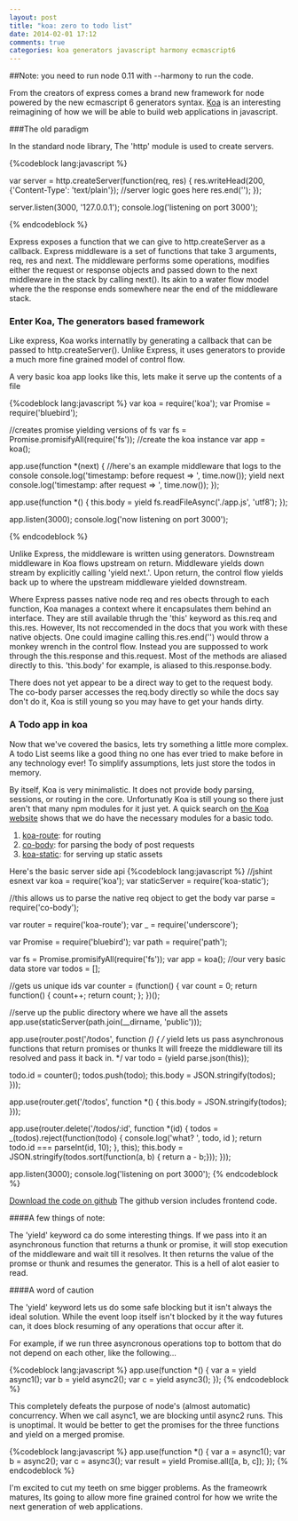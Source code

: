 ```yaml
---
layout: post
title: "koa: zero to todo list"
date: 2014-02-01 17:12
comments: true
categories: koa generators javascript harmony ecmascript6
---
```


##Note: you need to run node 0.11 with --harmony to run the code.

From the creators of express comes a brand new framework for node powered by
the new ecmascript 6 generators syntax. [Koa](http://koajs.com/) is an interesting
reimagining of how we will be able to build web applications in javascript.

###The old paradigm

In the standard node library, The 'http' module is used to create servers.

{%codeblock lang:javascript %}

var server = http.createServer(function(req, res) {
  res.writeHead(200, {'Content-Type': 'text/plain'});
  //server logic goes here
  res.end('');
});

server.listen(3000, '127.0.0.1');
console.log('listening on port 3000');

{% endcodeblock %}

Express exposes a function that we can give to 
http.createServer as a callback. Express middleware is a set of functions that 
take 3 arguments, req, res and next. The middleware performs some operations, modifies
either the request or response objects and passed down to the next middleware in the stack
by calling next(). Its akin to a water flow model where the the response ends somewhere 
near the end of the middleware stack.

### Enter Koa, The generators based framework

Like express, Koa works internatlly by generating a callback that can be passed to 
http.createServer().  Unlike Express, it uses generators to provide a much more fine grained
model of control flow.

A very basic koa app looks like this, lets make it serve up the contents of a file

{%codeblock lang:javascript %}
var koa          = require('koa');
var Promise      = require('bluebird');

//creates promise yielding versions of fs
var fs = Promise.promisifyAll(require('fs'));
//create the koa instance
var app = koa();

app.use(function *(next) {
  //here's an example middleware that logs to the console
  console.log('timestamp: before request => ', time.now());
  yield next
  console.log('timestamp: after request  => ', time.now());
});

app.use(function *() {
  this.body = yield fs.readFileAsync('./app.js', 'utf8');
});

app.listen(3000);
console.log('now listening on port 3000');

{% endcodeblock %}

Unlike Express, the middleware is written using generators.
Downstream middleware in Koa flows upstream on return. Middleware
yields down stream by explicitly calling 'yield next.'. Upon return, the control
flow yields back up to where the upstream middleware yielded downstream.

Where Express passes native node req and res obects through to each function, Koa
manages a context where it encapsulates them behind an interface. They are still available 
thrugh the 'this' keyword as this.req and this.res. However, Its not reccomended in
the docs that you work with these native objects. One could imagine calling this.res.end('')
would throw a monkey wrench in the control flow. Instead you are suppossed to work through
the this.response and this.request. Most of the methods are aliased directly to this. 'this.body'
for example, is aliased to this.response.body. 
  
There does not yet appear to be a direct way to get
to the request body. The co-body parser accesses the req.body directly so while the docs say 
don't do it, Koa is still young so you may have to get your hands dirty.

### A Todo app in koa

Now that we've covered the basics, lets try something a little more complex. A todo
List seems like a good thing no one has ever tried to make before in any technology ever!
To simplify assumptions, lets just store the todos in memory.

By itself, Koa is very minimalistic. It does not provide body parsing, sessions, or 
routing in the core. Unfortunatly Koa is still young so there just aren't that many 
npm modules for it just yet. A quick search on [the Koa website](https://github.com/koajs/koa/wiki)
shows that we do have the necessary modules for a basic todo.

  1. [koa-route](https://github.com/koajs/route): for routing
  2. [co-body](https://github.com/visionmedia/co-body): for parsing the body of post requests
  3. [koa-static](https://github.com/koajs/static): for serving up static assets

Here's the basic server side api
{%codeblock lang:javascript %}
//jshint esnext
var koa          = require('koa');
var staticServer = require('koa-static');

//this allows us to parse the native req object to get the body
var parse        = require('co-body');

var router       = require('koa-route');
var _            = require('underscore');

var Promise      = require('bluebird');
var path         = require('path');

var fs = Promise.promisifyAll(require('fs'));
var app = koa();
//our very basic data store
var todos = [];

//gets us unique ids
var counter = (function() {
  var count = 0;
  return function() {
    count++;
    return count;
  };
})();

//serve up the public directory where we have all the assets
app.use(staticServer(path.join(__dirname, 'public')));

app.use(router.post('/todos', function *() {
  /*
    yield lets us pass asynchronous functions that return promises or thunks
    It will freeze the middleware till its resolved and pass it back in.
  */
  var todo = (yield parse.json(this));

  todo.id = counter();
  todos.push(todo);
  this.body = JSON.stringify(todos);
}));


app.use(router.get('/todos', function *() {
  this.body = JSON.stringify(todos);
}));

app.use(router.delete('/todos/:id', function *(id) {
  todos = _(todos).reject(function(todo) {
    console.log('what? ', todo, id );
    return todo.id === parseInt(id, 10);
  }, this);
  this.body = JSON.stringify(todos.sort(function(a, b) { return a - b;}));
}));



app.listen(3000);
console.log('listening on port 3000');
{% endcodeblock %}

[Download the code on github](https://github.com/cultofmetatron/koa-todo)
The github version includes frontend code.

####A few things of note:

The 'yield' keyword ca do some interesting things. If we pass into it
an asynchronous function that returns a thunk or promise, it will stop execution of
the middleware and wait till it resolves. It then returns the value of the promse or thunk
and resumes the generator. This is a hell of alot easier to read.

####A word of caution

The 'yield' keyword lets us do some safe blocking but it isn't always the ideal solution.
While the event loop itself isn't blocked by it the way futures can, it does block resuming
of any operations that occur after it. 

For example, if we run three asyncronous operations top to bottom that do not depend on 
each other, like the following...

{%codeblock lang:javascript %}
app.use(function *() {
  var a = yield async1();
  var b = yield async2();
  var c = yield async3();
});
{% endcodeblock %}

This completely defeats the purpose of node's (almost automatic) concurrency. When we call
async1, we are blocking until async2 runs. This is unoptimal. It would be better to get the promises
for the three functions and yield on a merged promise.


{%codeblock lang:javascript %}
app.use(function *() {
  var a = async1();
  var b = async2();
  var c = async3();
  var result = yield Promise.all([a, b, c]);
});
{% endcodeblock %}


I'm excited to cut my teeth on sme bigger problems. As the frameowrk matures, Its going to 
allow more fine grained control for how we write the next generation of web applications.











